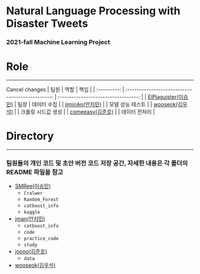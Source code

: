 # Natural Language Processing with Disaster Tweets
### 2021-fall Machine Learning Project


# Role
------------------------------
Cancel changes
|     팀원     |                       역할                        |          책임                        |
| :---------: | :----------------------------------------------: | :---------------------------------: |
|    [ElPlaguister(이승민)](https://github.com/ElPlaguister) | 팀장 |  데이터 수집  |
|  [jiminAn(안지민)](https://github.com/jiminAn)   |  | 모델 성능 테스트   |
|    [wooseok(김우석)](https://github.com/woosook0127)   |   | 크롤링 시드값 생성 |
| [comeeasy(김준호)](https://github.com/comeeasy) |   |  데이터 전처리  |


# Directory
------------------------------
### 팀원들의 개인 코드 및 초안 버전 코드 저장 공간, 자세한 내용은 각 폴더의 README 파일을 참고
- [SMRee(이승민)](https://github.com/jiminAn/ML_Project/tree/main/SMRee)
  - `Cralwer`
  - `Random_Forest`
  - `catboost_info`
  - `kaggle`
- [jman(안지민)](https://github.com/jiminAn/ML_Project/tree/main/jman)
  - `catboost_info`
  - `code`
  - `practice_code`
  - `study`
- [joono(김준호)](https://github.com/jiminAn/ML_Project/tree/main/joono)
  - `data`
- [wooseok(김우석)](https://github.com/jiminAn/ML_Project/tree/main/wooseok)

